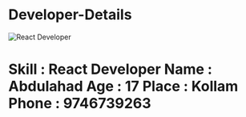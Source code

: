 # Developer-Details
<img src="" alt="React Developer">
<h1>Skill : React Developer 
Name : Abdulahad
Age : 17
Place : Kollam
Phone : 9746739263</h1>
